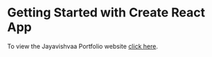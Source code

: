 # Getting Started with Create React App

To view the Jayavishvaa Portfolio website [click here](https://jayavishvaa.github.io/Jayavishvaa_Website). 




